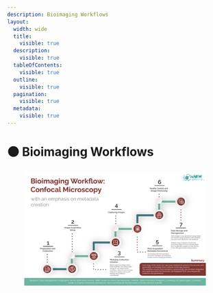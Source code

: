 ```yaml
---
description: Bioimaging Workflows
layout:
  width: wide
  title:
    visible: true
  description:
    visible: true
  tableOfContents:
    visible: true
  outline:
    visible: true
  pagination:
    visible: true
  metadata:
    visible: true
---
```


# 🟤 Bioimaging Workflows

<div align="center" data-full-width="false"><figure><img src="../.gitbook/assets/Bioimaging Workflow.jpg" alt=""><figcaption></figcaption></figure></div>
